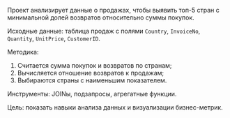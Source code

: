 Проект анализирует данные о продажах, чтобы выявить топ-5 стран с минимальной долей возвратов относительно суммы покупок.

Исходные данные: таблица продаж с полями `Country`, `InvoiceNo`, `Quantity`, `UnitPrice`, `CustomerID`.

Методика:
1. Считается сумма покупок и возвратов по странам;
2. Вычисляется отношение возвратов к продажам;
3. Выбираются страны с наименьшим показателем.

Инструменты: JOINы, подзапросы, агрегатные функции.

Цель: показать навыки анализа данных и визуализации бизнес-метрик.